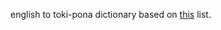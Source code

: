 english to toki-pona dictionary based on [this](https://aiki.pbworks.com/w/page/1594377/English%20to%20TP%20dictionary) list.
